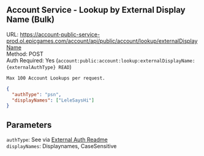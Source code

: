 ## Account Service - Lookup by External Display Name (Bulk)

URL: https://account-public-service-prod.ol.epicgames.com/account/api/public/account/lookup/externalDisplayName \
Method: POST \
Auth Required: Yes (`account:public:account:lookup:externalDisplayName:{externalAuthType} READ`)

`Max 100 Account Lookups per request.`

```json
{
  "authType": "psn",
  "displayNames": ["LeleSaysHi"]
}
```

## Parameters

`authType`: See via [External Auth Readme](../../ExternalAuth/README.md) <br/>
`displayNames`: Displaynames, CaseSensitive
